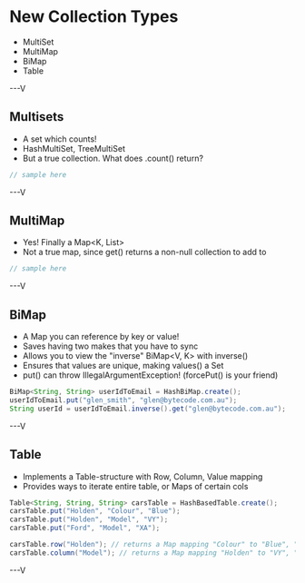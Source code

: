 # New Collection Types

* MultiSet
* MultiMap
* BiMap
* Table

---V

## Multisets

* A set which counts!
* HashMultiSet, TreeMultiSet
* But a true collection. What does .count() return?

```java
// sample here
```


---V

## MultiMap

* Yes! Finally a Map<K, List<V>>
* Not a true map, since get() returns a non-null collection to add to

```java
// sample here
```

---V

## BiMap

* A Map you can reference by key or value!
* Saves having two makes that you have to sync
* Allows you to view the "inverse" BiMap<V, K> with inverse()
* Ensures that values are unique, making values() a Set
* put() can throw IllegalArgumentException! (forcePut() is your friend)

```java
BiMap<String, String> userIdToEmail = HashBiMap.create();
userIdToEmail.put("glen_smith", "glen@bytecode.com.au");
String userId = userIdToEmail.inverse().get("glen@bytecode.com.au");
```
---V

## Table

* Implements a Table-structure with Row, Column, Value mapping
* Provides ways to iterate entire table, or Maps of certain cols

```java
Table<String, String, String> carsTable = HashBasedTable.create();
carsTable.put("Holden", "Colour", "Blue");
carsTable.put("Holden", "Model", "VY");
carsTable.put("Ford", "Model", "XA");

carsTable.row("Holden"); // returns a Map mapping "Colour" to "Blue", "Model" to "VY"
carsTable.column("Model"); // returns a Map mapping "Holden" to "VY", "Ford" to "XA"
```

---V



